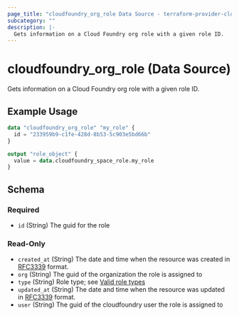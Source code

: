 ```yaml
---
page_title: "cloudfoundry_org_role Data Source - terraform-provider-cloudfoundry"
subcategory: ""
description: |-
  Gets information on a Cloud Foundry org role with a given role ID.
---
```


# cloudfoundry_org_role (Data Source)

Gets information on a Cloud Foundry org role with a given role ID.

## Example Usage

```terraform
data "cloudfoundry_org_role" "my_role" {
  id = "233959b9-c1fe-428d-8b53-5c903e5bd66b"
}

output "role_object" {
  value = data.cloudfoundry_space_role.my_role
}
```

<!-- schema generated by tfplugindocs -->
## Schema

### Required

- `id` (String) The guid for the role

### Read-Only

- `created_at` (String) The date and time when the resource was created in [RFC3339](https://www.ietf.org/rfc/rfc3339.txt) format.
- `org` (String) The guid of the organization the role is assigned to
- `type` (String) Role type; see [Valid role types](https://v3-apidocs.cloudfoundry.org/version/3.154.0/index.html#valid-role-types)
- `updated_at` (String) The date and time when the resource was updated in [RFC3339](https://www.ietf.org/rfc/rfc3339.txt) format.
- `user` (String) The guid of the cloudfoundry user the role is assigned to